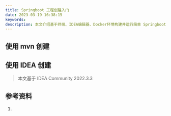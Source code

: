 ```yaml
---
title: Springboot 工程创建入门
date: 2023-03-19 16:38:15
keywords:
description: 本文介绍基于终端、IDEA编辑器、Docker环境构建并运行简单 Springboot 工程的方法。
---
```


## 使用 mvn 创建



## 使用 IDEA 创建

> 本文基于 IDEA Community 2022.3.3

## 参考资料

1. []()
